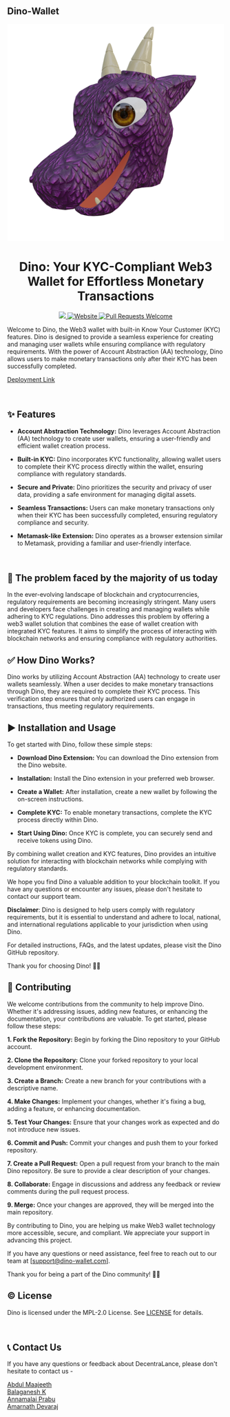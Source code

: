 ## Dino-Wallet
<p align="center">
  <a href="https://sentinel-ai.webxspark.com">
    <img alt = "Dino-Wallet Logo" src = "./dragon (2).png">
  </a>
</p>
<h1 align="center" >Dino: Your KYC-Compliant Web3 Wallet for Effortless Monetary Transactions </h1>
<p align="center">
  <a href=" https://github.com/Webxspark/Gen-AI-Hackathon-2023 ">
  <img src="https://img.shields.io/badge/license-MPL 2.0-blue.svg">
  </a>
  <a href="https://sentinel-ai.webxspark.com">
    <img alt="Website" src="https://img.shields.io/badge/-website-blue">
  </a>
  <a href="http://makeapullrequest.com">
    <img alt="Pull Requests Welcome" src="https://img.shields.io/badge/PRs-welcome-brightgreen.svg?style=flat">
  </a>
 
</p>

Welcome to Dino, the Web3 wallet with built-in Know Your Customer (KYC) features. Dino is designed to provide a seamless experience for creating and managing user wallets while ensuring compliance with regulatory requirements. With the power of Account Abstraction (AA) technology, Dino allows users to make monetary transactions only after their KYC has been successfully completed.
<br>
 
<a href="https://sentinel-ai.webxspark.com" target="_blank" rel="noopener noreferrer">Deployment Link </a>
 
<br>
 
## ✨ Features
 
- <b>Account Abstraction Technology:</b> Dino leverages Account Abstraction (AA) technology to create user wallets, ensuring a user-friendly and efficient wallet creation process.

- <b>Built-in KYC:</b> Dino incorporates KYC functionality, allowing wallet users to complete their KYC process directly within the wallet, ensuring compliance with regulatory standards.

- <b>Secure and Private:</b> Dino prioritizes the security and privacy of user data, providing a safe environment for managing digital assets.

- <b>Seamless Transactions:</b> Users can make monetary transactions only when their KYC has been successfully completed, ensuring regulatory compliance and security.

- <b>Metamask-like Extension:</b> Dino operates as a browser extension similar to Metamask, providing a familiar and user-friendly interface.
 
<br>
 
## 🤔 The problem faced by the majority of us today
 
In the ever-evolving landscape of blockchain and cryptocurrencies, regulatory requirements are becoming increasingly stringent. Many users and developers face challenges in creating and managing wallets while adhering to KYC regulations. Dino addresses this problem by offering a web3 wallet solution that combines the ease of wallet creation with integrated KYC features. It aims to simplify the process of interacting with blockchain networks and ensuring compliance with regulatory authorities.
<br>
 
## ✅ How Dino Works?
 
Dino works by utilizing Account Abstraction (AA) technology to create user wallets seamlessly. When a user decides to make monetary transactions through Dino, they are required to complete their KYC process. This verification step ensures that only authorized users can engage in transactions, thus meeting regulatory requirements.

 
## ▶️ Installation and Usage
To get started with Dino, follow these simple steps:

- <b>Download Dino Extension:</b> You can download the Dino extension from the Dino website.

- <b>Installation:</b> Install the Dino extension in your preferred web browser.

- <b>Create a Wallet:</b> After installation, create a new wallet by following the on-screen instructions.

- <b>Complete KYC:</b> To enable monetary transactions, complete the KYC process directly within Dino.

- <b>Start Using Dino:</b> Once KYC is complete, you can securely send and receive tokens using Dino.

By combining wallet creation and KYC features, Dino provides an intuitive solution for interacting with blockchain networks while complying with regulatory standards.

We hope you find Dino a valuable addition to your blockchain toolkit. If you have any questions or encounter any issues, please don't hesitate to contact our support team.

<b>Disclaimer</b>: Dino is designed to help users comply with regulatory requirements, but it is essential to understand and adhere to local, national, and international regulations applicable to your jurisdiction when using Dino.

For detailed instructions, FAQs, and the latest updates, please visit the Dino GitHub repository.

Thank you for choosing Dino! 🦕🌐
<br>

## 🌱 Contributing
 
We welcome contributions from the community to help improve Dino. Whether it's addressing issues, adding new features, or enhancing the documentation, your contributions are valuable. To get started, please follow these steps:

<b>1. Fork the Repository:</b> Begin by forking the Dino repository to your GitHub account.

<b>2. Clone the Repository:</b> Clone your forked repository to your local development environment.

<b>3. Create a Branch:</b> Create a new branch for your contributions with a descriptive name.

<b>4. Make Changes:</b> Implement your changes, whether it's fixing a bug, adding a feature, or enhancing documentation.

<b>5. Test Your Changes:</b> Ensure that your changes work as expected and do not introduce new issues.

<b>6. Commit and Push:</b> Commit your changes and push them to your forked repository.

<b>7. Create a Pull Request:</b> Open a pull request from your branch to the main Dino repository. Be sure to provide a clear description of your changes.

<b>8. Collaborate:</b> Engage in discussions and address any feedback or review comments during the pull request process.

<b>9. Merge:</b> Once your changes are approved, they will be merged into the main repository.

By contributing to Dino, you are helping us make Web3 wallet technology more accessible, secure, and compliant. We appreciate your support in advancing this project.

If you have any questions or need assistance, feel free to reach out to our team at [support@dino-wallet.com].

Thank you for being a part of the Dino community! 🦕🚀
<br>
 
## ©️ License
Dino is licensed under the MPL-2.0 License. See <a href="LICENSE.txt">LICENSE</a> for details.
 
<br>
 
## 📞 Contact Us
If you have any questions or feedback about DecentraLance, please don't hesitate to contact us - 
<br>
 
<a href="https://github.com/Abdul-Maajith">  Abdul Maajeeth </a> <br>
<a href="https://github.com/Balaganesh003"> Balaganesh K </a> <br>
<a href="https://linktr.ee/annamalaiprabu"> Annamalai Prabu </a> <br>
<a href="https://github.com/amarnath123456789"> Amarnath Devaraj </a> <br>
 
